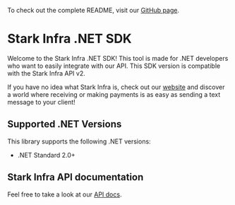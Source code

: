To check out the complete README, visit our [GitHub page](https://github.com/starkinfra/sdk-dotnet).

# Stark Infra .NET SDK

Welcome to the Stark Infra .NET SDK! This tool is made for .NET
developers who want to easily integrate with our API.
This SDK version is compatible with the Stark Infra API v2.

If you have no idea what Stark Infra is, check out our [website](https://www.starkinfra.com/)
and discover a world where receiving or making payments
is as easy as sending a text message to your client!

## Supported .NET Versions

This library supports the following .NET versions:

* .NET Standard 2.0+

## Stark Infra API documentation

Feel free to take a look at our [API docs](https://www.starkinfra.com/docs/api).
